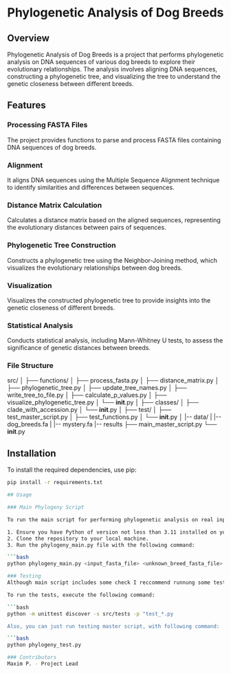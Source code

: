 # Phylogenetic Analysis of Dog Breeds

## Overview

Phylogenetic Analysis of Dog Breeds is a project that performs phylogenetic analysis on DNA sequences of various dog breeds to explore their evolutionary relationships. The analysis involves aligning DNA sequences, constructing a phylogenetic tree, and visualizing the tree to understand the genetic closeness between different breeds.

## Features

### Processing FASTA Files

The project provides functions to parse and process FASTA files containing DNA sequences of dog breeds.

### Alignment

It aligns DNA sequences using the Multiple Sequence Alignment technique to identify similarities and differences between sequences.

### Distance Matrix Calculation

Calculates a distance matrix based on the aligned sequences, representing the evolutionary distances between pairs of sequences.

### Phylogenetic Tree Construction

Constructs a phylogenetic tree using the Neighbor-Joining method, which visualizes the evolutionary relationships between dog breeds.

### Visualization

Visualizes the constructed phylogenetic tree to provide insights into the genetic closeness of different breeds.

### Statistical Analysis

Conducts statistical analysis, including Mann-Whitney U tests, to assess the significance of genetic distances between breeds.

### File Structure

src/
│
├── functions/
│   ├── process_fasta.py
│   ├── distance_matrix.py
│   ├── phylogenetic_tree.py
│   ├── update_tree_names.py
│   ├── write_tree_to_file.py
│   ├── calculate_p_values.py
│   ├── visualize_phylogenetic_tree.py
│   └── __init__.py
│
├── classes/
│   ├── clade_with_accession.py
│   └── __init__.py
│
├── test/
│   ├── test_master_script.py
│   ├── test_functions.py
│   └── __init__.py
│
|-- data/
|   |-- dog_breeds.fa
|   |-- mystery.fa
|-- results
├── main_master_script.py
└── __init__.py

## Installation

To install the required dependencies, use pip:

```bash
pip install -r requirements.txt

## Usage

### Main Phylogeny Script

To run the main script for performing phylogenetic analysis on real input FASTA files, follow these steps:

1. Ensure you have Python of version not less than 3.11 installed on your system.
2. Clone the repository to your local machine.
3. Run the phylogeny_main.py file with the following command:

```bash
python phylogeny_main.py <input_fasta_file> <unknown_breed_fasta_file>

### Testing
Although main script includes some check I reccommend runnung some tests to check functions consistency

To run the tests, execute the following command:

```bash
python -m unittest discover -s src/tests -p "test_*.py

Also, you can just run testing master script, with following command:

```bash
python phylogeny_test.py

### Contributors
Maxim P. - Project Lead




